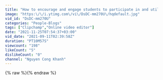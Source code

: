 ```yaml
---
title: "How to encourage and engage students to participate in and utilize offerings from BUV?"
image: "https:\/\/i.ytimg.com\/vi\/DsDC-mm270U\/hqdefault.jpg"
vid_id: "DsDC-mm270U"
categories: "People-Blogs"
tags: ["Clipchamp","Online video editor"]
date: "2021-11-25T07:54:37+03:00"
vid_date: "2021-09-11T02:39:58Z"
duration: "PT10M57S"
viewcount: "198"
likeCount: "5"
dislikeCount: "0"
channel: "Nguyen Cong Khanh"
---
```

{% raw %}{% endraw %}

